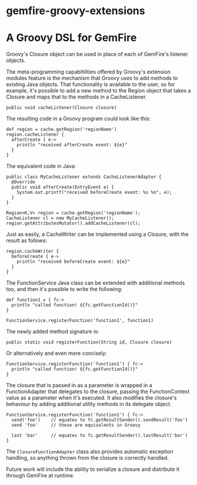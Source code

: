 gemfire-groovy-extensions
===========

# A Groovy DSL for GemFire

Groovy's Closure object can be used in place of each of GemFire's listener objects.

The meta-programming capabitilities offered by Groovy's extension modules feature is the mechanism that Groovy uses to add methods to existing Java objects.
That functionality is available to the user, so for example, it's possible to add a new method to the Region object that takes a Closure and maps that to the methods in a CacheListener.

    public void cacheListener(Closure closure)

The resulting code in a Groovy program could look like this:

    def region = cache.getRegion('regionName')
    region.cacheListener {
      afterCreate { e->
        println "received afterCreate event: ${e}"
      }
    }

The equivalent code in Java:

    public class MyCacheListener extends CacheListenerAdapter {
      @Override
      public void afterCreate(EntryEvent e) {
        System.out.printf("received beforeCreate event: %s %n", e);
      }
    }

    Region<K,V> region = cache.getRegion('regionName');
    CacheListener cl = new MyCacheListener();
    region.getAttributesMutator().addCacheListener(cl);

Just as easily, a CacheWriter can be implemented using a Closure, with the result as follows:

    region.cacheWriter {
      beforeCreate { e->
        println "received beforeCreate event: ${e}"
      }
    }

The FunctionService Java class can be extended with additional methods too, and then it's possible to write the following:

    def function1 = { fc->
      println "called function! ${fc.getFunctionId()}"
    }

    FunctionService.registerFunction('function1', function1)

The newly added method signature is:

    public static void registerFunction(String id, Closure closure)

Or alternatively and even more concisely:

    FunctionService.registerFunction('function1') { fc->
      println "called function! ${fc.getFunctionId()}"
    }

The closure that is passed in as a parameter is wrapped in a FunctionAdapter that delegates to the closure, passing the FunctionContext value as a parameter when it's executed.
It also modifies the closure's behaviour by adding additional utility methods in its delegate object.

    FunctionService.registerFunction('function1') { fc->
      send('foo')    // equates to fc.getResultSender().sendResult('foo')
      send 'foo'     // these are equivalents in Groovy

      last 'bar'     // equates to fc.getResultSender().lastResult('bar')
    }

The `ClosureFunctionAdapter` class also provides automatic exception handling, so anything thrown from the closure is correctly handled.


Future work will include the ability to serialize a closure and distribute it through GemFire at runtime.


